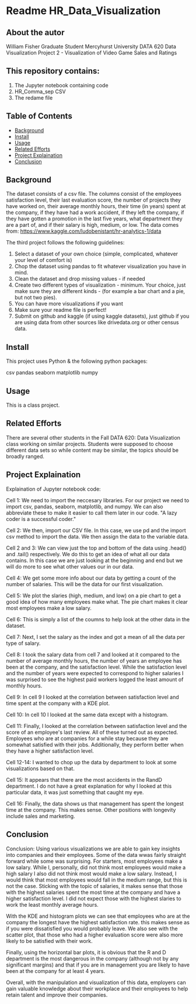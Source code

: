 # Readme HR_Data_Visualization

## About the autor

William Fisher
Graduate Student 
Mercyhurst University
DATA 620 Data Visualization
Project 2 - Visualization of Video Game Sales and Ratings

## This repository contains:

1. The Jupyter notebook containing code
2. HR_Comma_sep CSV
3. The redame file

## Table of Contents

- [Background](#background)
- [Install](#install)
- [Usage](#usage)
- [Related Efforts](#related-efforts)
- [Project Explaination](#Project-explaination)
- [Conclusion](#Conclusion)

## Background

The dataset consists of a csv file.  The columns consist of the employees satisfaction level, their last evaluation score, the number of projects they have worked on, their average monthly hours, their time (in years) spent at the company, if they have had a work accident, if they left the company, if they have gotten a promotion in the last five years, what department they are a part of, and if their salary is high, medium, or low.
The data comes from: https://www.kaggle.com/ludobenistant/hr-analytics-1/data

The third project follows the following guidelines:
1) Select a dataset of your own choice (simple, complicated, whatever your level of comfort is)
2) Chop the dataset using pandas to fit whatever visualization you have in mind.
3) Clean the dataset and drop missing values - if needed
4) Create two different types of visualization - minimum. Your choice, just make sure they are different kinds - (for example a bar chart and a pie, but not two pies).
5) You can have more visualizations if you want
6) Make sure your readme file is perfect!
7) Submit on github and kaggle (if using kaggle datasets), just github if you are using data from other sources like drivedata.org or other census data.

## Install

This project uses Python & the following python packages:

csv
pandas
seaborn
matplotlib
numpy

## Usage

This is a class project.

## Related Efforts

There are several other students in the Fall DATA 620: Data Visualization class working on similar projects.  Students were supposed to choose different data sets so while content may be similar, the topics should be broadly ranged.

## Project Explaination
Explaination of Jupyter notebook code:

Cell 1: We need to import the neccesary libraries.  For our project we need to import csv, pandas, seaborn, matplotlib, and numpy.  We can also abbreviate these to make it easier to call them later in our code. "A lazy coder is a successful coder."

Cell 2: We then, import our CSV file.  In this case, we use pd and the import csv method to import the data. We then assign the data to the variable data.

Cell 2 and 3:  We can view just the top and bottom of the data using .head() and .tail() respectively.  We do this to get an idea of what all our data contains. In this case we are just looking at the beginning and end but we will do more to see what other values our in our data.

Cell 4: We get some more info about our data by getting a count of the number of salaries.  This will be the data for our first visualization.

Cell 5: We plot the slaries (high, medium, and low) on a pie chart to get a good idea of how many employees make what.  The pie chart makes it clear most employees make a low salary.

Cell 6: This is simply a list of the coumns to help look at the other data in the dataset. 

Cell 7: Next, I set the salary as the index and got a mean of all the data per type of salary.

Cell 8: I took the salary data from cell 7 and looked at it compared to the number of average monthly hours, the number of years an employee has been at the company, and the satisfaction level.
While the satisfaction level and the number of years were expected to correspond to higher salaries I was surprised to see the highest paid workers logged the least amount of monthly hours.

Cell 9: In cell 9 I looked at the correlation between satisfaction level and time spent at the company with a KDE plot.

Cell 10:  In cell 10 I looked at the same data except with a histogram.

Cell 11:  Finally, I looked at the correlation between satisfaction level and the score of an employee's last review.
All of these turned out as expected.  Employees who are at companies for a while stay because they are somewhat satisfied with their jobs.  Additionally, they perform better when they have a higher satisfaction level.

Cell 12-14: I wanted to chop up the data by department to look at some visualizations based on that.

Cell 15: It appears that there are the most accidents in the RandD department.  I do not have a great explanation for why I looked at this particular data, it was just something that caught my eye.

Cell 16: Finally, the data shows us that management has spent the longest time at the company.  This makes sense.  Other positions with longevity include sales and marketing.

## Conclusion

Conclusion: Using various visualizations we are able to gain key insights into companies and their employees.  Some of the data wwas fairly straight forward while some was surprising.  For starters, most employees make a low salary.  While I, personally, did not think most employees would make a high salary I also did not think most would make a low salary.  Instead, I would think that most employees would fall in the medium range, but this is not the case.  Sticking with the topic of salaries, it makes sense that those with the highest salaries spent the most time at the company and have a higher satisfaction level.  I did not expect those with the highest slaries to work the least monthly average hours.  

With the KDE and histogram plots we can see that employees who are at the company the longest have the highest satisfaction rate.  this makes sense as if you were dissatisfied you would probably leave.  We also see with the scatter plot, that those who had a higher evaluation score were also more likely to be satisfied with their work.

Finally, using the horizontal bar plots, it is obvious that the R and D department is the most dangerous in the company (although not by any significant margins) and that if you are in management you are likely to have been at the company for at least 4 years.

Overall, with the manipulation and visualization of this data, employers can gain valuable knowledge about their workplace and their employees to help retain talent and improve their companies.
